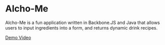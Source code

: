<h1>Alcho-Me</h1>

<p>Alcho-Me is a fun application written in Backbone.JS and Java that allows users to input ingredients into a form, and returns dynamic drink recipes.</p>

<a href="https://www.youtube.com/embed/alx5nICarl8">Demo Video</a>
